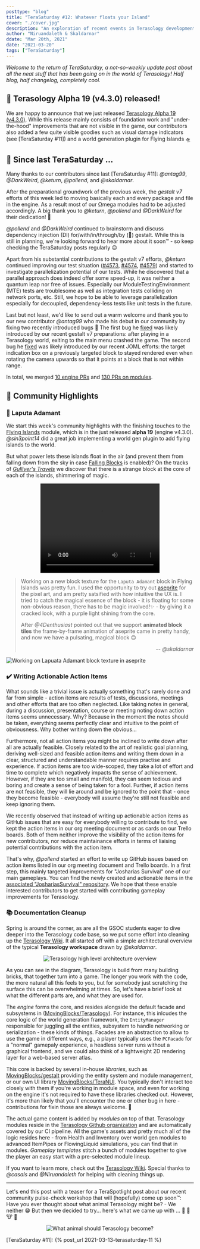 ```yaml
---
posttype: "blog"
title: "TeraSaturday #12: Whatever floats your Island"
cover: "./cover.jpg"
description: "An exploration of recent events in Terasology development."
author: "Niruandaleth & Skaldarnar"
ddate: "Mar 20th, 2021"
date: "2021-03-20"
tags: ["TeraSaturday"]
---
```


_Welcome to the return of TeraSaturday, a not-so-weekly update post about all the neat stuff that has been going on in
the world of Terasology! Half blog, half changelog, completely cool._

## 📯 Terasology Alpha 19 (v4.3.0) released!

We are happy to announce that we just released [Terasology Alpha 19 (v4.3.0)].
While this release mainly consists of foundation work and "under-the-hood" improvements that are not visible in the game, our contributors also added a few quite visible goodies such as visual damage indicators (see [TeraSaturday #11]) and a world generation plugin for Flying Islands 🛸

## 📰 Since last TeraSaturday ...

Many thanks to our contributors since last [TeraSaturday #11]: _@antag99_, _@DarkWeird_, _@keturn_, _@pollend_, and _@skaldarnar_.

After the preparational groundwork of the previous week, the _gestalt v7_ efforts of this week led to moving basically each and every package and file in the engine. 
As a result most of our Ωmega modules had to be adjusted accordingly.
A big thank you to _@keturn_, _@pollend_ and _@DarkWeird_ for their dedication! 🤗

_@pollend_ and _@DarkWeird_ continued to brainstorm and discuss dependency injection (DI) for/with/in/through/by (🤪) gestalt.
While this is still in planning, we're looking forward to hear more about it soon™️ - so keep checking the TeraSaturday posts regularly 😉

Apart from his substantial contributions to the gestalt v7 efforts, _@keturn_ continued improving our test situation ([#4573](https://github.com/MovingBlocks/Terasology/pull/4573), [#4574](https://github.com/MovingBlocks/Terasology/pull/4574), [#4579](https://github.com/MovingBlocks/Terasology/pull/4579)) and started to investigate parallelization potential of our tests.
While he discovered that a parallel approach does indeed offer some speed-up, it was neither a quantum leap nor free of issues. Especially our ModuleTestingEnvironment (MTE) tests are troublesome as well as integration tests colliding on network ports, etc.
Still, we hope to be able to leverage parallelization especially for decoupled, dependency-less tests like unit tests in the future.

Last but not least, we'd like to send out a warm welcome and thank you to our new contributor _@antag99_ who made his debut in our community by fixing two recently introduced bugs 🎉
The first bug he [fixed](https://github.com/MovingBlocks/Terasology/pull/4581) was likely introduced by our recent gestalt v7 preparations: after playing in a Terasology world, exiting to the main menu crashed the game.
The second bug he [fixed](https://github.com/MovingBlocks/Terasology/pull/4585) was likely introduced by our recent JOML efforts: the target indication box on a previously targeted block to stayed rendered even when rotating the camera upwards so that it points at a block that is not within range.

In total, we merged [10 engine PRs](https://github.com/search?q=org%3AMovingBlocks+type%3Apr+merged%3A2021-03-14..2021-03-20) and [130 PRs on modules](https://github.com/search?q=org%3ATerasology+type%3Apr+merged%3A2021-03-14..2021-03-20).


## 🎀️ Community Highlights

### 🔮 Laputa Adamant

We start this week's community highlights with the finishing touches to the [Flying Islands][Terasology/FlyingIslands] module, which is in the just released **alpha 19** (engine v4.3.0).
_@sin3point14_ did a great job implementing a world gen plugin to add flying islands to the world. 

But what power lets these islands float in the air (and prevent them from falling down from the sky in case [Falling Blocks][Terasology/FallingBlocks] is enabled)? 
On the tracks of _[Gulliver's Travels](https://en.wikipedia.org/wiki/Laputa)_ we discover that there is a strange block at the core of each of the islands, shimmering of magic.

<p align="center">
<video width= "320" height="240" controls autoplay loop>
  <source src="{{ site.baseurl }}/img/terasaturday/12/laputa-adamant.webm" type="video/webm">
</video>
</p>

> Working on a new block texture for the `Laputa Adamant` block in Flying Islands was pretty fun. 
> I used the opportunity to try out [aseprite] for the pixel art, and am pretty satsified with how intuitive the UX is.
> I tried to catch the magical essence of the block - it is floating for some non-obvious reason, there has to be magic involved!✨ - by giving it a cracked look, with a purple light shining from the core.
> 
> After _@4Denthusiast_ pointed out that we support **animated block tiles** the frame-by-frame animation of aseprite came in pretty handy, and now we have a pulsating, magical block 🙃
>
> <div align="right">
> -- <i>@skaldarnar</i>
> </div>

<div class="row">
  <div class="col s12 m3 l3"></div>
  <div class="col s12 m6 l6">
      <img class="img-margin fwidth materialboxed z-depth-3" src="{{ site.baseurl }}/img/terasaturday/12/laputa-adamant-aseprite.png" alt="Working on Lapuata Adamant block texture in aseprite"/>
  </div>
  <div class="col s12 m3 l3"></div>
</div>

### ✔️ Writing Actionable Action Items

What sounds like a trivial issue is actually something that's rarely done and far from simple - action items are results of tests, discussions, meetings and other efforts that are too often neglected.
Like taking notes in general, during a discussion, presentation, course or meeting noting down action items seems unnecessary.
Why? Because in the moment the notes should be taken, everything seems perfectly clear and intuitive to the point of obviousness.
Why bother writing down the obvious...

Furthermore, not all action items you might be inclined to write down after all are actually feasible.
Closely related to the art of realistic goal planning, deriving well-sized and feasible action items and writing them down in a clear, structured and understandable manner requires practise and experience.
If action items are too wide-scoped, they take a lot of effort and time to complete which negatively impacts the sense of achievement.
However, if they are too small and manifold, they can seem tedious and boring and create a sense of being taken for a fool.
Further, if action items are not feasible, they will lie around and be ignored to the point that - once they become feasible - everybody will assume they're still not feasible and keep ignoring them.

We recently observed that instead of writing up actionable action items as GitHub issues that are easy for everybody willing to contribute to find, we kept the action items in our org meeting document or as cards on our Trello boards.
Both of them neither improve the visibility of the action items for new contributors, nor reduce maintainance efforts in terms of liaising potential contributions with the action item.

That's why, _@pollend_ started an effort to write up GitHub issues based on action items listed in our org meeting document and Trello boards.
In a first step, this mainly targeted improvements for "Josharias Survival" one of our main gameplays.
You can find the newly created and actionable items in the [associated "JoshariasSurvival" repository](https://github.com/Terasology/JoshariasSurvival/issues?q=is%3Aissue+is%3Aopen+sort%3Aupdated-desc).
We hope that these enable interested contributors to get started with contributing gameplay improvements for Terasology.

### 📚 Documentation Cleanup

Spring is around the corner, as are all the GSOC students eager to dive deeper into the Terasology code base, so we put some effort into cleaning up the [Terasology Wiki].
It all started off with a simple architectural overview of the typical **Terasology workspace** drawn by _@skaldarnar_. 

<div align="center">
    <img src="{{ site.baseurl }}/img/terasaturday/12/terasology-architecture.svg" alt="Terasology high level architecture overview"/>
</div>

As you can see in the diagram, Terasology is build from many building bricks, that together turn into a game.
The longer you work with the code, the more natural all this feels to you, but for somebody just scratching the surface this can be overwhelming at times. 
So, let's have a brief look at what the different parts are, and what they are used for.

The _engine_ forms the core, and resides alongside the default facade and subsystems in ([MovingBlocks/Terasology]).
For instance, this inlcudes the core logic of the world generation framework, the `EntityManager` responsible for juggling all the entities, subsystem to handle networking or serialization - these kinds of things. 
Facades are an abstraction to allow to use the game in different ways, e.g., a player typically uses the `PCFacade` for a "normal" gamepaly experience, a headless server runs without a graphical frontend, and we could also think of a lightweight 2D rendering layer for a web-based server atlas.

This core is backed by several in-house _libraries_, such as [MovingBlocks/gestalt] providing the entity system and module management, or our own UI library [MovingBlocks/TeraNUI]. 
You typically don't interact too closely with them if you're working in module space, and even for working on the engine it's not required to have these libraries checked out.
However, it's more than likely that you'll encounter the one or other bug in here - contributions for fixin those are always welcome. 💚

The actual game content is added by _modules_ on top of that.
Terasology modules reside in the [Terasology Github organization] and are automatically covered by our CI pipeline.
All the game's assets and pretty much all of the logic resides here - from Health and Inventory over world gen modules to advanced ItemPipes or FlowingLiquid simulations, you can find that in modules.
_Gameplay templates_ stitch a bunch of modules together to give the player an easy start with a pre-selected module lineup.

If you want to learn more, check out the [Terasology Wiki]. 
Special thanks to _@casals_ and _@Niruandaleth_ for helping with cleaning things up.

---

Let's end this post with a teaser for a TeraSpotlight post about our recent community pulse-check workshop that will (hopefully) come up soon™️: Have you ever thought about what animal Terasology might be? - We neither 😁 But then we decided to try... here's what we came up with ... 🥚 🐑 🐮 🐽

<p align="center">
<img src="{{ site.baseurl }}/img/terasaturday/12/terasology-animal.png" alt="What animal should Terasology become?"/>
</p>

<!-- References -->

[Terasology Alpha 19 (v4.3.0)]: https://github.com/MovingBlocks/Terasology/releases/tag/v4.3.0
[aseprite]: https://www.aseprite.org/
[Terasology/FlyingIslands]: https://github.com/Terasology/FlyingIslands
[Terasology/FallingBlocks]: https://github.com/Terasology/FallingBlocks
[Terasology Wiki]: https://github.com/MovingBlocks/Terasology/wiki
[MovingBlocks/Terasology]: https://github.com/MovingBlocks/Terasology
[MovingBlocks/gestalt]: https://github.com/MovingBlocks/gestalt
[MovingBlocks/TeraNUI]: https://github.com/MovingBlocks/TeraNUI
[Terasology Github organization]: https://github.com/Terasology

[TeraSaturday #11]: {% post_url 2021-03-13-terasaturday-11 %}